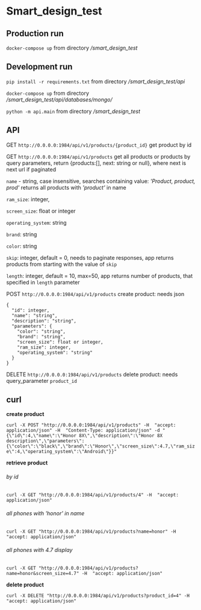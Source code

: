 # Smart_design_test

## Production run

`docker-compose up` from directory _/smart_design_test_


## Development run

`pip install -r requirements.txt` from directory _/smart_design_test/api_

`docker-compose up` from directory _/smart_design_test/api/databases/mongo/_

`python -m api.main` from directory _/smart_design_test_

## API

GET `http://0.0.0.0:1984/api/v1/products/{product_id}` get product by id

GET `http://0.0.0.0:1984/api/v1/products` get all products or products by query parameters, return {products:[], next: string or null}, where next is next url if paginated 

`name` - string, case insensitive, searches containing value: _'Product, product, prod'_ returns all products with _'product'_ in name

`ram_size`: integer,

`screen_size`: float or integer

`operating_system`: string

`brand`: string

`color`: string

`skip`: integer, default = 0, needs to paginate responses, app returns products from starting with the value of `skip`  

`length`: integer, default = 10, max=50, app returns number of products, that specified in `length` parameter

POST `http://0.0.0.0:1984/api/v1/products` create product:
needs json

```
{
  "id": integer,
  "name": "string",
  "description": "string",
  "parameters": {
    "color": "string",
    "brand": "string",
    "screen_size": float or integer,
    "ram_size": integer,
    "operating_system": "string"
  }
}
```

DELETE `http://0.0.0.0:1984/api/v1/products` delete product: needs query_parameter `product_id`

## curl

**create product**

`curl -X POST "http://0.0.0.0:1984/api/v1/products" -H  "accept: application/json" -H  "Content-Type: application/json" -d "{\"id\":4,\"name\":\"Honor 8X\",\"description\":\"Honor 8X description\",\"parameters\":{\"color\":\"black\",\"brand\":\"Honor\",\"screen_size\":4.7,\"ram_size\":4,\"operating_system\":\"Android\"}}"`

**retrieve product**

###### by id

`curl -X GET "http://0.0.0.0:1984/api/v1/products/4" -H  "accept: application/json"`

###### all phones with 'honor' in name

`curl -X GET "http://0.0.0.0:1984/api/v1/products?name=honor" -H  "accept: application/json"`

###### all phones with 4.7 display

`curl -X GET "http://0.0.0.0:1984/api/v1/products?name=honor&screen_size=4.7" -H  "accept: application/json"`

**delete product**

`curl -X DELETE "http://0.0.0.0:1984/api/v1/products?product_id=4" -H  "accept: application/json"`

